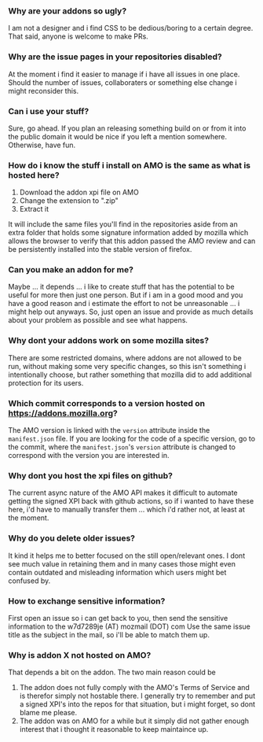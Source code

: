 
### Why are your addons so ugly?

I am not a designer and i find CSS to be dedious/boring to a certain degree.
That said, anyone is welcome to make PRs.

### Why are the issue pages in your repositories disabled? 

At the moment i find it easier to manage if i have all issues in one place. 
Should the number of issues, collaboraters or something else change i might reconsider this.

### Can i use your stuff? 

Sure, go ahead. If you plan an releasing something build on or from it into the public domain 
it would be nice if you left a mention somewhere. Otherwise, have fun.   

### How do i know the stuff i install on AMO is the same as what is hosted here?

1. Download the addon xpi file on AMO
2. Change the extension to ".zip"
3. Extract it

It will include the same files you'll find in the repositories aside from an extra folder that holds some signature information added by mozilla which allows the browser to verify that this addon passed the AMO review and can be persistently installed into the stable version of firefox. 

### Can you make an addon for me?

Maybe ... it depends ... i like to create stuff that has the potential to be useful for more then just one person.
But if i am in a good mood and you have a good reason and i estimate the effort to not be unreasonable ... i might help out anyways. 
So, just open an issue and provide as much details about your problem as possible and see what happens. 

### Why dont your addons work on some mozilla sites?

There are some restricted domains, where addons are not allowed to be run, without making some very specific changes, so this isn't something i intentionally choose, but rather something that mozilla did to add additional protection for its users. 

### Which commit corresponds to a version hosted on https://addons.mozilla.org? 

The AMO version is linked with the `version` attribute inside the `manifest.json` file.
If you are looking for the code of a specific version, go to the commit, where the `manifest.json`'s `version` attribute is changed to correspond with the version you are interested in.

### Why dont you host the xpi files on github?

The current async nature of the AMO API makes it difficult to automate getting the signed XPI back with github actions, so if i wanted to have these here, i'd have to manually transfer them ... which i'd rather not, at least at the moment.

### Why do you delete older issues?

It kind it helps me to better focused on the still open/relevant ones. 
I dont see much value in retaining them and in many cases those might even contain outdated and misleading information which users might bet confused by.

### How to exchange sensitive information? 

First open an issue so i can get back to you, then send the sensitive information 
to the w7d7289je (AT) mozmail (DOT) com 
Use the same issue title as the subject in the mail, so i'll be able to match them up. 

### Why is addon X not hosted on AMO?

That depends a bit on the addon.  The two main reason could be

1. The addon does not fully comply with the AMO's Terms of Service and is therefor simply not hostable there. I generally try to remember and put a  signed XPI's into the repos for that situation, but i might forget, so dont blame me please. 
2. The addon was on AMO for a while but it simply did not gather enough interest that i thought it reasonable to keep maintaince up.
